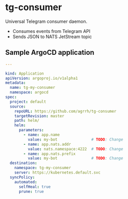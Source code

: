# tg-consumer

Universal Telegram consumer daemon.

- Consumes events from Telegram API
- Sends JSON to NATS JetStream topic

## Sample ArgoCD application

```yaml
---

kind: Application
apiVersion: argoproj.io/v1alpha1
metadata:
  name: tg-my-consumer
  namespace: argocd
spec:
  project: default
  source:
    repoURL: https://github.com/agrrh/tg-consumer
    targetRevision: master
    path: helm/
    helm:
      parameters:
        - name: app.name
          value: my-bot               # TODO: Change
        - name: app.nats.addr
          value: nats.namespace:4222  # TODO: Change
        - name: app.nats.prefix
          value: my-bot               # TODO: Change
  destination:
    namespace: tg-my-consumer
    server: https://kubernetes.default.svc
  syncPolicy:
    automated:
      selfHeal: true
      prune: true
```
